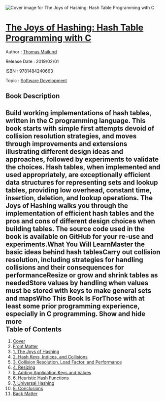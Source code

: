 ![Cover image for The Joys of Hashing: Hash Table Programming with C](https://imgdetail.ebookreading.net/cover/cover/software_development/EB9781484240663.jpg)

[The Joys of Hashing: Hash Table Programming with C](https://ebookreading.net/view/book/The+Joys+of+Hashing%3A+Hash+Table+Programming+with+C-EB9781484240663_1.html "The Joys of Hashing: Hash Table Programming with C")
====================================================================================================================

Author : [Thomas Mailund](https://ebookreading.net/search/author/Thomas+Mailund)

Release Date : 2019/02/01

ISBN : 9781484240663

Topic : [Software Development](https://ebookreading.net/search/category/software-development)

Book Description
-----------------

 Build working implementations of hash tables, written in the C programming language. This book starts with simple first attempts devoid of collision resolution strategies, and moves through improvements and extensions illustrating different design ideas and approaches, followed by experiments to validate the choices. Hash tables, when implemented and used appropriately, are exceptionally efficient data structures for representing sets and lookup tables, providing low overhead, constant time, insertion, deletion, and lookup operations. The Joys of Hashing walks you through the implementation of efficient hash tables and the pros and cons of different design choices when building tables. The source code used in the book is available on GitHub for your re-use and experiments.What You Will LearnMaster the basic ideas behind hash tablesCarry out collision resolution, including strategies for handling collisions and their consequences for performanceResize or grow and shrink tables as neededStore values by handling when values must be stored with keys to make general sets and mapsWho This Book Is ForThose with at least some prior programming experience, especially in C programming.        Show and hide more                
Table of Contents
-----------------

1. [Cover](https://ebookreading.net/view/book/The+Joys+of+Hashing%3A+Hash+Table+Programming+with+C-EB9781484240663_1.html)
1. [Front Matter](https://ebookreading.net/view/book/The+Joys+of+Hashing%3A+Hash+Table+Programming+with+C-EB9781484240663_2.html)
1. [1. The Joys of Hashing](https://ebookreading.net/view/book/The+Joys+of+Hashing%3A+Hash+Table+Programming+with+C-EB9781484240663_3.html)
1. [2. Hash Keys, Indices, and Collisions](https://ebookreading.net/view/book/The+Joys+of+Hashing%3A+Hash+Table+Programming+with+C-EB9781484240663_4.html)
1. [3. Collision Resolution, Load Factor, and Performance](https://ebookreading.net/view/book/The+Joys+of+Hashing%3A+Hash+Table+Programming+with+C-EB9781484240663_5.html)
1. [4. Resizing](https://ebookreading.net/view/book/The+Joys+of+Hashing%3A+Hash+Table+Programming+with+C-EB9781484240663_6.html)
1. [5. Adding Application Keys and Values](https://ebookreading.net/view/book/The+Joys+of+Hashing%3A+Hash+Table+Programming+with+C-EB9781484240663_7.html)
1. [6. Heuristic Hash Functions](https://ebookreading.net/view/book/The+Joys+of+Hashing%3A+Hash+Table+Programming+with+C-EB9781484240663_8.html)
1. [7. Universal Hashing](https://ebookreading.net/view/book/The+Joys+of+Hashing%3A+Hash+Table+Programming+with+C-EB9781484240663_9.html)
1. [8. Conclusions](https://ebookreading.net/view/book/The+Joys+of+Hashing%3A+Hash+Table+Programming+with+C-EB9781484240663_10.html)
1. [Back Matter](https://ebookreading.net/view/book/The+Joys+of+Hashing%3A+Hash+Table+Programming+with+C-EB9781484240663_11.html)
